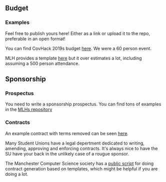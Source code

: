 ## Budget


### Examples

Feel free to publish yours here! Either as a link or upload it to the repo,
preferable in an open format!

You can find CovHack 2019s budget [here](/static/documents/budgets/covhack-2019-budget.ods).
We were a 60 person event.

MLH provides a template [here](https://docs.google.com/spreadsheets/d/1ADKWatCbC3AhBKlyWOtVSqMcD6O6Y3FcwMTZwynPwDA/edit#gid=1863528508)
but it over estimates a lot, including assuming a 500 person attendance.

## Sponsorship

### Prospectus 
You need to write a sponsorship prospectus. You can find tons of examples in 
the [MLHs repository](https://github.com/MLH/mlh-hackathon-organizer-guide/tree/master/Organizer-Resources/Previous-Sponsorship-Decks)

### Contracts

An example contract with terms removed can be seen [here](/static/documents/contracts/Example.odt).

Many Student Unions have a legal depertment dedicated to writing, amending, approving and enforcing contracts.
It's always nice to have the SU have your back in the unlikely case of a rougue sponsor.

The Manchester Computer Science society has a [public script](https://github.com/unicsmcr/contract_generator)
for doing contract generation based on templates, which might be helpful if
you are doing a lot.
